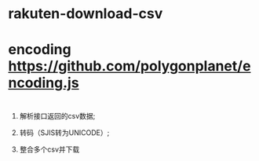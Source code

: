 # rakuten-download-csv
# encoding    https://github.com/polygonplanet/encoding.js
#


1. 解析接口返回的csv数据;

2. 转码（SJIS转为UNICODE）;

3. 整合多个csv并下载
